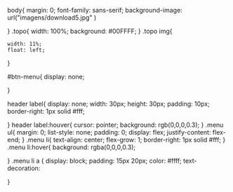 body{
	margin: 0;
	font-family: sans-serif;
	background-image: url("imagens/download5.jpg" )

}
.topo{
	width: 100%;
	background: #00FFFF;
}
.topo img{

	width: 11%;
	float: left;

}

#btn-menu{
	display: none;

}

header label{
	display: none;
	width: 30px;
	height: 30px;
	padding: 10px;
	border-right: 1px solid #fff;

}
header label:houver{
	cursor: pointer;
	background: rgb(0,0,0,0.3);
}
.menu ul{
	margin: 0;
	list-style: none;
	padding: 0;
	display: flex;
	justify-content: flex-end;
}
.menu li{
	text-align: center;
	flex-grow: 1;
	border-right: 1px solid #fff;
}
.menu li:hover{
	background: rgba(0,0,0,0.3);

}
.menu li a {
	display: block;
	padding: 15px 20px;
	color: #ffff;
	text-decoration: 


}